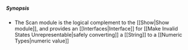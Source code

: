 ##### Synopsis
- The Scan module is the logical complement to the [[Show|Show module]], and provides an [[Interfaces|Interface]] for [[Make Invalid States Unrepresentable|safely converting]] a [[String]] to a [[Numeric Types|numeric value]]